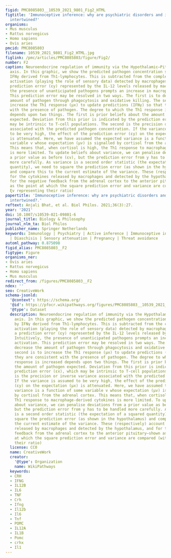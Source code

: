 ```yaml
---
figid: PMC8085803__10539_2021_9801_Fig2_HTML
figtitle: 'Immunoceptive inference: why are psychiatric disorders and immune responses
  intertwined?'
organisms:
- Mus musculus
- Rattus norvegicus
- Homo sapiens
- Ovis aries
pmcid: PMC8085803
filename: 10539_2021_9801_Fig2_HTML.jpg
figlink: /pmc/articles/PMC8085803/figure/Fig2/
number: F2
caption: Neuroendocrine regulation of immunity via the Hypothalamic–Pituitary–Adrenal
  axis. In this graphic, we show the predicted pathogen concentration signalled by
  IFNγ derived from Th1-lymphocytes. This is subtracted from the complement pathway
  activation (playing the role of sensory data) detected by macrophages to give a
  prediction error (εy) represented by the IL-12 levels released by macrophages. Intuitively,
  the presence of unanticipated pathogens prompts an increase in macrophage activation.
  This prediction error may be resolved in two ways. The first is to decrease the
  amount of pathogen through phagocytosis and oxidative killing. The second is to
  increase the Th1 response (μx) to update predictions (IFNγ) so that they are consistent
  with the presence of pathogen. The degree to which the Th1 response is increased
  depends upon two things. The first is prior beliefs about the amount of pathogen
  expected. Deviation from this prior is indicated by the prediction error (εx), which
  may be intrinsic to T-cell populations. The second is the precision or inverse variance
  associated with the predicted pathogen concentration. If the variance is assumed
  to be very high, the effect of the prediction error (εy) on the expectation (μx)
  is attenuated. Here, we have assumed the expected variance is a function of some
  variable v whose expectation (μv) is signalled by cortisol from the adrenal cortex.
  This means that, when cortisol is high, the Th1 response to macrophage-derived cytokines
  is more limited. To update beliefs about variance, we can penalise deviations from
  a prior value as before (εv), but the prediction error from y has to be handled
  more carefully. As variance is a second order statistic (the expectation of a squared
  quantity), we need to square the prediction error (as shown in the hypothalamus)
  and compare this to the current estimate of the variance. These (respectively) account
  for the cytokines released by macrophages and detected by the hypothalamus, and
  for the negative feedback from the adrenal cortex to the anterior pituitary—shown
  as the point at which the square prediction error and variance are compared (with
  ξv representing their ratio)
papertitle: 'Immunoceptive inference: why are psychiatric disorders and immune responses
  intertwined?.'
reftext: Anjali Bhat, et al. Biol Philos. 2021;36(3):27.
year: '2021'
doi: 10.1007/s10539-021-09801-6
journal_title: Biology & Philosophy
journal_nlm_ta: Biol Philos
publisher_name: Springer Netherlands
keywords: Immunology | Psychiatry | Active inference | Immunoceptive inference | Autoimmunity
  | Diaschisis | Sensory attenuation | Pregnancy | Threat avoidance
automl_pathway: 0.875098
figid_alias: PMC8085803__F2
figtype: Figure
organisms_ner:
- Ovis aries
- Rattus norvegicus
- Homo sapiens
- Mus musculus
redirect_from: /figures/PMC8085803__F2
ndex: ''
seo: CreativeWork
schema-jsonld:
  '@context': https://schema.org/
  '@id': https://pfocr.wikipathways.org/figures/PMC8085803__10539_2021_9801_Fig2_HTML.html
  '@type': Dataset
  description: Neuroendocrine regulation of immunity via the Hypothalamic–Pituitary–Adrenal
    axis. In this graphic, we show the predicted pathogen concentration signalled
    by IFNγ derived from Th1-lymphocytes. This is subtracted from the complement pathway
    activation (playing the role of sensory data) detected by macrophages to give
    a prediction error (εy) represented by the IL-12 levels released by macrophages.
    Intuitively, the presence of unanticipated pathogens prompts an increase in macrophage
    activation. This prediction error may be resolved in two ways. The first is to
    decrease the amount of pathogen through phagocytosis and oxidative killing. The
    second is to increase the Th1 response (μx) to update predictions (IFNγ) so that
    they are consistent with the presence of pathogen. The degree to which the Th1
    response is increased depends upon two things. The first is prior beliefs about
    the amount of pathogen expected. Deviation from this prior is indicated by the
    prediction error (εx), which may be intrinsic to T-cell populations. The second
    is the precision or inverse variance associated with the predicted pathogen concentration.
    If the variance is assumed to be very high, the effect of the prediction error
    (εy) on the expectation (μx) is attenuated. Here, we have assumed the expected
    variance is a function of some variable v whose expectation (μv) is signalled
    by cortisol from the adrenal cortex. This means that, when cortisol is high, the
    Th1 response to macrophage-derived cytokines is more limited. To update beliefs
    about variance, we can penalise deviations from a prior value as before (εv),
    but the prediction error from y has to be handled more carefully. As variance
    is a second order statistic (the expectation of a squared quantity), we need to
    square the prediction error (as shown in the hypothalamus) and compare this to
    the current estimate of the variance. These (respectively) account for the cytokines
    released by macrophages and detected by the hypothalamus, and for the negative
    feedback from the adrenal cortex to the anterior pituitary—shown as the point
    at which the square prediction error and variance are compared (with ξv representing
    their ratio)
  license: CC0
  name: CreativeWork
  creator:
    '@type': Organization
    name: WikiPathways
  keywords:
  - CRH
  - IFNG
  - IL12B
  - IL6
  - TNF
  - Crh
  - Ifng
  - Il12b
  - Il6
  - Tnf
  - POMC
  - IL12A
  - IL1B
  - Pomc
  - crhx
  - Il1
---
```

